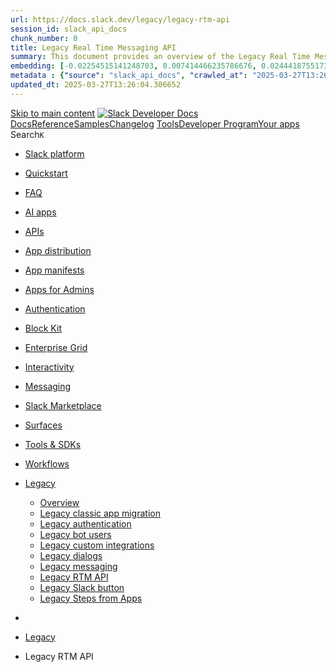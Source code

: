 ```yaml
---
url: https://docs.slack.dev/legacy/legacy-rtm-api
session_id: slack_api_docs
chunk_number: 0
title: Legacy Real Time Messaging API
summary: This document provides an overview of the Legacy Real Time Messaging (RTM) API for Slack, including links to various resources such as the developer program, app management, and other relevant documentation.
embedding: [-0.02254515141248703, 0.007414466235786676, 0.024441875517368317, -0.03215809166431427, 0.0023421666119247675, 0.0033641704358160496, -0.06810963153839111, 0.03304897993803024, -0.025102853775024414, -0.009318375028669834, -0.044630490243434906, -0.046354785561561584, 0.004881908651441336, 0.013291437178850174, -0.004084422718733549, 0.03382490947842598, -0.02813473902642727, -0.0007094753673300147, -0.015418066643178463, 0.06897178292274475, 0.039313916116952896, 0.004644818138331175, -0.008951961994171143, 0.05374051257967949, -0.03592280298471451, -0.0027983863838016987, -0.020116768777370453, 0.028278430923819542, -0.013399205170571804, -0.0011198933934792876, 0.04874005913734436, -0.03506065532565117, 0.0002932198694907129, 0.008096999488770962, 0.03437093645334244, -0.003288732608780265, 0.02754560485482216, 0.074489526450634, 0.03011767752468586, -0.013787171803414822, -0.021122608333826065, -0.03316393122076988, -0.017084885388612747, 0.010252367705106735, -0.016783133149147034, 0.005435119848698378, -0.011013931594789028, -0.012529873289167881, 0.022904379293322563, 0.009727895259857178, -0.03187071159482002, -0.028048524633049965, -0.004942977800965309, 0.05503373220562935, -0.04100947082042694, -0.017860816791653633, -0.002753482898697257, -0.03238799795508385, -0.009778186678886414, -0.00754378829151392, -0.018823549151420593, -0.03192818537354469, -0.046469736844301224, -0.04566506668925285, -0.005172883626073599, 0.007159414701163769, -0.038250599056482315, 0.01229278277605772, -0.004289182368665934, 0.007231260184198618, 0.027315698564052582, -0.007788063492625952, -0.02937048301100731, -0.015130684711039066, 0.03632513806223869, -0.02743065170943737, 0.02480110339820385, 0.08828388154506683, 0.014742718078196049, -0.018694225698709488, 0.011552773416042328, 0.027042685076594353, -0.05448770523071289, -0.01638079807162285, -0.06115498021245003, 0.03885410353541374, -0.015647972002625465, -0.027344437316060066, 0.017918294295668602, 0.001363270333968103, -0.030088938772678375, -0.03184197098016739, -0.04537768289446831, 0.032244306057691574, 0.06592552363872528, -0.024815471842885017, -0.02968660369515419, -0.01540369726717472, -0.011969477869570255, 0.07121336460113525, 0.0808694139122963, -0.056815505027770996, -0.02480110339820385, -0.03928517550230026, 0.004396950826048851, -0.00751505047082901, 0.04583749547600746, -0.0076731108129024506, -0.004070053342729807, -0.02362283505499363, -0.12127538025379181, -0.019685694947838783, -0.008075445890426636, -0.02893940918147564, -0.00041445932583883405, -0.028005417436361313, -0.011416266672313213, -0.009476435370743275, -0.004580157343298197, -0.004695110488682985, -0.07690353691577911, -0.001884151017293334, 0.024082645773887634, 0.008434673771262169, 0.01722857542335987, -0.006365520413964987, 0.01793266274034977, -0.003829370718449354, -0.036957379430532455, 0.0008715770090930164, 0.04868258163332939, -0.010015277191996574, 0.034543365240097046, -0.022775055840611458, -0.03166954219341278, 0.02126629836857319, -0.06512085348367691, 0.014958254992961884, -0.021022023633122444, 0.012637642212212086, 0.007364174351096153, -0.06690263003110886, -0.0010462516220286489, -0.001792547875083983, -0.06322412937879562, -0.017745863646268845, -0.033307623118162155, -0.03198566287755966, -0.022832533344626427, 0.04112442582845688, -0.006581057328730822, 0.025677619501948357, -0.007823986001312733, 0.014304460026323795, -0.04649847373366356, -0.01518816128373146, 0.04830898344516754, 0.03773331269621849, -0.018665488809347153, 0.02743065170943737, -0.013492604717612267, 0.0026995986700057983, 0.013700956478714943, -0.012781333178281784, -0.0473606213927269, -0.02018861472606659, 0.029772818088531494, -0.01878044195473194, -0.0793750211596489, 0.017832079902291298, -0.036583781242370605, -0.00923216063529253, -0.03370995819568634, 0.03043379820883274, 0.011430636048316956, -0.02254515141248703, -0.025735095143318176, -0.012019769288599491, 0.01444096677005291, -0.016308952122926712, -0.020001815631985664, 0.028048524633049965, -0.020590949803590775, -0.054947517812252045, -0.04888375103473663, -0.007615634240210056, -0.03557794168591499, -0.022343983873724937, -0.0023798856418579817, 0.024470612406730652, -0.005309390369802713, 0.017199838533997536, 0.018493058159947395, -0.011495296843349934, -0.0007889545522630215, -0.0056829871609807014, 0.003552765119820833, -0.0379919558763504, 0.011150437407195568, -0.011638987809419632, 0.010396058671176434, 0.02758871205151081, 0.04776295647025108, -0.05833863094449043, -0.005115407053381205, -0.009842847473919392, -0.002254155930131674, 0.04540642350912094, -0.04359591379761696, -0.0335950031876564, 0.05224612355232239, -0.018536165356636047, 0.01836373656988144, 0.04917113110423088, -0.02018861472606659, -0.026812778785824776, 0.0028001824393868446, 0.015906617045402527, -0.01583477109670639, 0.02109386958181858, -0.029916509985923767, 0.049947064369916916, 0.017630910500884056, 0.0005330045823939145, 0.044745441526174545, 0.03963003680109978, 0.0379057414829731, -0.054832566529512405, 0.0024625081568956375, 0.03922770172357559, 0.04031975194811821, 0.049142394214868546, -0.010216444730758667, -0.04532020911574364, 0.04020480066537857, -0.024556826800107956, -0.010740918107330799, -0.03569289669394493, 0.010992377065122128, -0.014103292487561703, 0.004109568428248167, -0.01462776493281126, 0.017257314175367355, 0.020892702043056488, 0.022157184779644012, -0.0017171099316328764, 0.0039084008894860744, -0.05733279138803482, 0.031094778329133987, 0.030520012602210045, 0.057419005781412125, -0.00045666861115023494, 0.06247693672776222, -0.006810963153839111, -0.006361928302794695, -0.027890464290976524, 0.021941646933555603, 0.03977372497320175, -0.01797576993703842, -0.001248317421413958, 0.005029192194342613, -0.022214660421013832, -0.017472850158810616, 0.005571626592427492, -0.03687116503715515, 0.020590949803590775, 0.02345040626823902, 0.003674902720376849, -0.011761125177145004, -0.008571180514991283, -0.0211513452231884, 0.007852724753320217, 0.0445442758500576, 0.00985003262758255, -0.003021107753738761, -0.01948452740907669, 0.016308952122926712, -0.018507428467273712, 0.003604853292927146, 0.009102838113904, -0.023479143157601357, -0.0011396509362384677, -0.007479127496480942, -0.02270321175456047, 0.0069259162992239, -0.027789879590272903, 0.012687933631241322, 0.017674019560217857, 0.012041322886943817, -0.017645280808210373, -0.01938394457101822, 0.041584234684705734, 0.015849139541387558, -0.04460174962878227, -0.013636295683681965, 0.06408628076314926, 0.04948725178837776, -0.02694210223853588, 0.014376305043697357, 0.0025307615287601948, 0.012544242665171623, -0.001094747451134026, 0.03848050534725189, -0.03655504435300827, 0.05739026889204979, 0.021927278488874435, 0.04353843629360199, -0.01140908244997263, 0.0379057414829731, -0.017961401492357254, -0.011789863929152489, 0.03908400982618332, 0.00754378829151392, -0.04299240931868553, -0.02651102840900421, -0.020088031888008118, 0.025375867262482643, 0.0030552344396710396, 0.06650029122829437, -0.048452675342559814, 0.00992906279861927, -0.020217353478074074, 0.011955108493566513, -0.024010801687836647, 0.009088468737900257, -0.055148687213659286, -0.029054362326860428, -0.0313534215092659, -0.019771911203861237, -0.01267356425523758, 0.024657411500811577, -0.08144417405128479, 0.003452181350439787, 0.020432889461517334, -0.02839338220655918, -0.013794356025755405, 0.010582857765257359, 0.0342559851706028, -0.0005621918826363981, 0.022573888301849365, -0.03092234767973423, -0.053280699998140335, -0.04782043397426605, -0.04267628863453865, 0.022516412660479546, 0.041411805897951126, -0.030634965747594833, -0.03468705713748932, -0.027674926444888115, 0.03253168985247612, -0.024413136765360832, -0.015877878293395042, -0.0031899448949843645, -0.01164617296308279, -0.007960492745041847, -0.029657864943146706, -0.0074647581204771996, -0.08132922649383545, -0.004289182368665934, 0.0394001305103302, -0.0554073303937912, -0.029327375814318657, -0.013305805623531342, -0.045808758586645126, 0.03635387495160103, 0.038250599056482315, 0.005305797792971134, -0.08518014848232269, 0.04856763035058975, -0.03753214329481125, 0.04942977428436279, 0.010266737081110477, 0.004903462715446949, -0.026927731931209564, -0.028206584975123405, 0.004619672428816557, -0.004752586595714092, 0.04327979311347008, -0.009699156507849693, 0.02329234592616558, 0.02437002956867218, 0.005334536079317331, -0.005927262362092733, -0.02845085971057415, 0.025677619501948357, 0.0018572089029476047, -0.026266753673553467, 0.02850833535194397, -0.027416283264756203, 0.008384382352232933, 0.03204314038157463, 0.02287564054131508, 0.015806032344698906, -0.029068730771541595, 0.0281203705817461, -0.013859016820788383, 0.021180083975195885, 0.017199838533997536, 0.03279033303260803, -0.01347105111926794, 0.037503406405448914, 0.007267182692885399, -0.03888284042477608, 0.0026672680396586657, 0.001884151017293334, -0.024010801687836647, 0.010956455022096634, -0.015590496361255646, 0.028680766001343727, -0.02087833359837532, 0.002363720443099737, 0.0071558221243321896, 0.029183683916926384, -0.03655504435300827, 0.0032617903780192137, -0.0013336340198293328, 0.057304054498672485, 0.04322231560945511, 0.0309798251837492, 0.022688841447234154, -0.016452644020318985, -0.07466195523738861, 0.013255514204502106, 0.01349978893995285, -0.0041921911761164665, 0.06638533622026443, 0.039802465587854385, -0.013844648376107216, 0.00634755939245224, -0.06655776500701904, -0.021280668675899506, -0.009936247020959854, 0.053970418870449066, 0.017846448346972466, -0.037129808217287064, 0.02345040626823902, -0.03187071159482002, 0.009404589422047138, -0.01011586096137762, 0.010604411363601685, -0.005453081335872412, 0.012199383229017258, -0.024341290816664696, -0.03557794168591499, -0.03569289669394493, 0.020734641700983047, 0.00047148676821962, -0.03908400982618332, -0.009059730917215347, -0.010784025304019451, -0.021180083975195885, 0.03632513806223869, 0.0005370458820834756, 0.033796172589063644, -0.04247512295842171, -0.005952408537268639, 0.0068181478418409824, -0.020792117342352867, 0.059028349816799164, -0.0008675356511957943, 0.0554073303937912, 0.009505173191428185, 0.006379889789968729, 0.02126629836857319, -0.011825786903500557, -0.017947031185030937, 0.012156276032328606, 0.001024697907269001, 0.021136976778507233, -0.012508319690823555, 0.02641044370830059, 0.027847357094287872, 0.009706340730190277, -0.02980155684053898, -0.029169315472245216, -0.016222737729549408, 0.012278413400053978, 0.024298183619976044, 0.02819221466779709, 0.009174684062600136, 0.030088938772678375, 0.032991502434015274, -0.034600842744112015, 0.013636295683681965, 0.015475543215870857, 0.08495024591684341, 0.009562649764120579, 0.00923216063529253, -0.01809072308242321, 0.04879753291606903, -0.03437093645334244, 0.018061984330415726, -0.004889093339443207, -0.01863675005733967, -0.049688421189785004, -0.031123515218496323, -0.021596789360046387, -0.03477327153086662, 0.019743172451853752, -0.0335950031876564, -0.025031007826328278, -0.02346477471292019, 0.004921423736959696, 0.02276068739593029, 0.05937320739030838, -0.004023354034870863, 0.0004431975830812007, -0.0026780448388308287, 0.004368212539702654, -0.01901034638285637, -0.029427960515022278, -0.01573418825864792, -0.004465204197913408, 0.02609432302415371, -0.014728348702192307, 0.023982062935829163, -0.03687116503715515, 0.04552137479186058, 0.014318829402327538, -0.032617904245853424, -0.010180521756410599, 0.0019398313015699387, 0.0010606207652017474, -0.006311636418104172, -0.032129354774951935, -0.004565787967294455, -0.0008590040379203856, -0.07770820707082748, -0.014103292487561703, -0.014943885616958141, -0.0035401922650635242, -3.645603283075616e-05, 0.030893610790371895, -0.007938939146697521, 0.0008742712088860571, 0.0015617437893524766, -0.0011207914212718606, -0.019570741802453995, -0.024628672748804092, -0.02593626268208027, -0.0036012609489262104, 0.010884609073400497, 0.015432436019182205, 0.055637236684560776, -0.04862510412931442, -0.0005065115401521325, -0.0042245215736329556, -0.011229467578232288, 0.030520012602210045, 0.019929971545934677, 0.049573466181755066, -0.011531219817698002, 0.03983120247721672, -0.019139669835567474, 0.017544696107506752, -0.01366503443568945, -0.02291874773800373, -0.008197583258152008, 0.029111839830875397, 0.0006686131819151342, 0.022128446027636528, -0.011696464382112026, 0.03678495064377785, 0.012213752605021, 0.015920985490083694, -0.010137414559721947, -0.01490077842026949, 0.008391566574573517, -0.02974408119916916, -0.012845993973314762, 0.03669873625040054, -0.007371359039098024, -0.04491787031292915, 0.04373960569500923, -0.016409536823630333, -0.02013113908469677, -0.007558157667517662, 0.006042215507477522, 0.009110022336244583, -0.020303567871451378, -0.023479143157601357, -0.051297761499881744, -0.010237998329102993, 0.020576581358909607, -0.08035212755203247, -0.013219591230154037, -0.01508757658302784, -0.01318366825580597, -0.015806032344698906, 0.012070061638951302, 0.025088485330343246, 0.0014818155905231833, 0.02356535755097866, -0.0068145557306706905, 0.03270411863923073, -0.03235926106572151, 0.0044687967747449875, -0.0034988808911293745, -0.010317028500139713, -0.007364174351096153, 0.033250145614147186, -0.0473606213927269, -0.01632332056760788, -0.026281122118234634, -0.013557265512645245, 0.002252359641715884, -0.010144599713385105, -0.021136976778507233, 0.002613383810967207, -0.018205676227808, 0.010158968158066273, 0.01583477109670639, -0.014577473513782024, -0.05716036260128021, 0.004055684432387352, 0.002151775872334838, -0.028407752513885498, -0.00013751698134001344, 0.04986084997653961, -0.005869785789400339, -0.03043379820883274, -0.03376743569970131, 0.02754560485482216, 0.02276068739593029, 0.03698611631989479, 0.01814820058643818, 0.007615634240210056, -0.03598028048872948, -0.0025666842702776194, -0.006401443388313055, 0.031640805304050446, 0.0309798251837492, 0.040291015058755875, -0.0083987507969141, -0.01318366825580597, -0.005463858135044575, 0.03896905481815338, -0.016984300687909126, -0.0022361944429576397, -0.03235926106572151, -0.0068145557306706905, 0.02425507642328739, 0.026827149093151093, -0.019628219306468964, 0.028278430923819542, 0.015978462994098663, -0.005334536079317331, -0.007159414701163769, -0.0022397867869585752, 0.01707051508128643, -0.00037696491926908493, -0.0027427058666944504, 0.03526182100176811, 0.004253259859979153, 0.04348095878958702, 0.003216886892914772, -0.025806941092014313, 0.008499335497617722, 0.0036784950643777847, 0.040779564529657364, -0.02046162821352482, 0.028249692171812057, 0.0028361051809042692, 0.0013183668488636613, 0.0013542895903810859, 0.025950632989406586, -0.002123037585988641, 0.009268082678318024, 0.0029313007835298777, 0.0029313007835298777, -0.04135432839393616, 0.031755756586790085, 0.06816711276769638, 0.007385727949440479, 0.03623892366886139, -0.008621472865343094, -0.01636642962694168, -0.04052092134952545, -0.002149979816749692, -0.0019631811883300543, -0.029514174908399582, -0.010604411363601685, -0.05353934317827225, 1.1120632734673563e-06, 0.05244729295372963, -0.04483165591955185, 0.016869347542524338, 0.0655231922864914, 0.0031630026642233133, 0.006405035499483347, -0.002672656439244747, -0.03017515316605568, 0.055694714188575745, -0.024010801687836647, -0.02523217722773552, 0.006430181674659252, -0.004113161005079746, 0.026324229314923286, -0.004055684432387352, -0.07489185780286789, 0.015360590070486069, 0.007838355377316475, -0.02651102840900421, 0.02222903072834015, -0.014986992813646793, -0.020634057000279427, 0.012745410203933716, -0.02205660007894039, 0.03804943338036537, -0.04572254419326782, 0.007231260184198618, 0.005596772767603397, -0.026396075263619423, -0.005812309216707945, -0.020260460674762726, 0.010863055475056171, -0.048021603375673294, -0.005280652083456516, -0.023321082815527916, -0.026769671589136124, -0.020921440795063972, 0.0010426593944430351, -0.030663704499602318, 0.006318821106106043, -0.01648138090968132, -0.014232614077627659, -0.019728802144527435, 0.03661252185702324, 0.015360590070486069, 0.016984300687909126, 0.014045815914869308, 0.04256133735179901, -0.012709487229585648, 0.001536597847007215, -0.034112293273210526, 0.025562666356563568, -0.04997580125927925, 0.048941224813461304, 0.00033071430516429245, 0.007317475043237209, -0.002142795128747821, -0.0229331161826849, -0.008017969317734241, 0.019685694947838783, 0.04514777660369873, -0.008470596745610237, 0.005312982480973005, -0.004907054826617241, -0.004996861796826124, 0.0071019381284713745, 0.03221556916832924, 0.013190853409469128, 0.02577820234000683, -0.02232961356639862, 0.019254622980952263, 0.011761125177145004, -0.011574327014386654, -0.026223646476864815, 0.008204768411815166, 0.04408446326851845, 0.00017837916675489396, 0.03189944848418236, -0.011660541407763958, -0.010173337534070015, 0.017903923988342285, -0.00571891013532877, -0.02893940918147564, -0.01374406460672617, 8.773021545493975e-05, 0.028422120958566666, 0.001782669103704393, -0.007371359039098024, -0.0007997314096428454, -0.002600810956209898, 0.04359591379761696, -0.021912910044193268, -0.04626857116818428, -0.011394713073968887, 0.03471579775214195, -0.020691534504294395, -0.017587803304195404, 0.0018590050749480724, 0.01298968493938446, 0.0003877417475450784, -0.007924569770693779, -0.012220937758684158, 0.0022990594152361155, -0.004167045000940561, -0.03666999563574791, 0.00048091652570292354, -0.03474453464150429, 0.003797040320932865, 0.010352951474487782, -0.01696993224322796, -0.008147291839122772, -0.0003132019191980362, 0.012479581870138645, -0.1124814823269844, -0.01701303943991661, 0.0053596822544932365, -0.006239790935069323, 0.049257345497608185, 0.03161206468939781, 0.018651118502020836, 0.010992377065122128, 0.03957255929708481, -0.017731495201587677, 0.004795694258064032, -0.027028316631913185, -0.01948452740907669, -0.0005249219248071313, 0.010166153311729431, -0.004986084997653961, 0.047533053904771805, 0.03833681344985962, 0.005467450711876154, -0.017630910500884056, -0.017903923988342285, -0.001903908560052514, 0.008678949438035488, 0.037072330713272095, 0.008822640404105186, -0.03511813282966614, 0.024413136765360832, -0.010072753764688969, 0.06109750270843506, 0.011337236501276493, 0.01674002595245838, 0.017788970842957497, -0.04031975194811821, 0.00309295323677361, -0.04192909598350525, 0.03215809166431427, -0.010273921303451061, -0.023608466610312462, 0.04483165591955185, -0.023335453122854233, 0.0033048978075385094, -0.01981501840054989, 0.0313534215092659, 0.0003533905546646565, 0.012113168835639954, 0.022746318951249123, -0.020375413820147514, 0.003955100663006306, -0.017357898876070976, 0.018593642860651016, 0.022099707275629044, -0.014527181163430214, 0.02228650636970997, -0.004637633915990591, 0.020202983170747757, 0.0013911104761064053, -0.009584203362464905, -0.0016731044743210077, 0.01997307874262333, -0.030663704499602318, 0.04440058395266533, -0.006512803956866264, 0.006261344533413649, -0.0335087887942791, 0.02415449172258377, 0.027674926444888115, -0.037072330713272095, -0.03988867998123169, 0.004993269685655832, 0.021295037120580673, 0.021999124437570572, 0.012328705750405788, -0.006523580756038427, 0.0028648434672504663, 0.022846901789307594, 0.01867985725402832, 0.015877878293395042, 0.007658741436898708, 0.035894062370061874, -0.032445475459098816, 0.01959948055446148, -0.01357881911098957, 0.015101945959031582, 0.04192909598350525, -0.0035168423783034086, -0.015159422531723976, -0.01318366825580597, 0.01505883876234293, -0.010511011816561222, -0.04299240931868553, 0.05230360105633736, 0.0047454023733735085, 0.009454881772398949, 0.006290082819759846, -0.018176937475800514, -0.0186223816126585, -0.0011073204223066568, -0.007881462574005127, 0.008377197198569775, -0.00907410029321909, 0.015044469386339188, 0.028738241642713547, 0.014634950086474419, 0.01707051508128643, -0.013966785743832588, 0.026697827503085136, 0.00944769661873579, 0.02994524873793125, -0.0002723397337831557, -0.003328247694298625, -0.0032222752925008535, -0.01154558826237917, 0.04874005913734436, 0.04945851489901543, -0.03747466579079628, -0.015806032344698906, 0.06696010380983353, -0.009095653891563416, -0.01760217361152172, 0.013952416367828846, -0.014426597394049168, 0.017745863646268845, -0.022516412660479546, 0.022559519857168198, -0.030261369422078133, -0.013169298879802227, 0.03187071159482002, 0.009167498908936977, -0.013399205170571804, 0.005176475737243891, 0.02437002956867218, 0.020145507529377937, -0.030088938772678375, 0.01659633405506611, 0.01521689910441637, -0.008951961994171143, 0.04149802029132843, 0.00789583195000887, -0.02962912805378437, 0.019958708435297012, -0.004185006488114595, 0.0005743157817050815, -0.029183683916926384, 0.004824432544410229, -0.023924585431814194, 0.00995780061930418, -0.024183230474591255, 0.042963672429323196, -0.016035938635468483, -0.03839429095387459, 0.04359591379761696, -0.0154899125918746, -0.019843755289912224, 0.016438273712992668, 0.02903999388217926, 0.0379919558763504, -0.021180083975195885, -0.043021149933338165, 0.011480927467346191, -0.03141089901328087, -0.025088485330343246, 0.046670906245708466, 0.004849578253924847, -0.04465922713279724, 0.025620141997933388, 0.006749894469976425, -0.00961294211447239, 0.019513266161084175, 0.011021115817129612, 0.015863509848713875, 0.020102400332689285, 0.048826273530721664, 0.017415374517440796, -0.013399205170571804, -0.008348459377884865, 0.05443023145198822, 0.009411774575710297, -0.0094979889690876, 0.023048069328069687, 0.01740100607275963, -0.009433328174054623, 0.01793266274034977, 0.00400179997086525, 0.0222721379250288, 0.030232630670070648, -0.0019416274735704064, -0.012917839922010899, 0.01116480678319931, -0.03405481576919556, 0.029399221763014793, 0.05701667070388794, 0.02801978588104248, 0.006591834127902985, 0.011258206330239773, -0.03184197098016739, -0.008772348053753376, 0.019369574263691902, -0.027660558000206947, -0.027258222922682762, 0.0371585451066494, 0.05641316995024681, 0.048768796026706696, 0.011617434211075306, -0.014383490197360516, 0.01615089178085327, 0.014972624368965626, -0.022947486490011215, 0.037072330713272095, 0.0026906179264187813, 0.035664159804582596, -0.009483619593083858, 0.0019110931316390634, -0.00797486212104559, -0.0059667774476110935, -0.012824440374970436, 0.004055684432387352, -0.027315698564052582, -0.06040778383612633, -0.01638079807162285, -0.01852179691195488, -0.017199838533997536, -0.05557975918054581, 0.0031486335210502148, -0.012515503913164139, 0.0024265851825475693, 0.037647098302841187, -0.027128899469971657, -0.017472850158810616, 0.00323305232450366, 0.011976662091910839, -0.006462512072175741, -0.0001491918956162408, -0.01895287074148655, -0.0056901718489825726, 0.026281122118234634, -0.018967239186167717, 0.010755287483334541, 0.003243829123675823, 0.0021787178702652454, 0.02158241905272007, 0.006678048986941576, -0.0024822656996548176, -0.03629640117287636, -0.028479598462581635, -0.01213472243398428, 0.02915494702756405, 0.02898251637816429, 0.034916963428258896, -0.030721180140972137, 0.004088014829903841, 0.024039538577198982, 0.006936693098396063, 0.011150437407195568, -0.011028300039470196, 0.021812325343489647, -0.012652010656893253, 0.00118724862113595, 0.01583477109670639, -0.0022361944429576397, -0.0080035999417305, -0.025102853775024414, 0.028910670429468155, -0.00036079963319934905, 0.0004324207257013768, -0.014843301847577095, 0.026022478938102722, 0.008793901652097702, 0.01339202094823122, -0.0061068763025105, -0.0039299544878304005, -0.001220477162860334, 0.03310645371675491, 0.0038437398616224527, 0.05931572988629341, -0.033738695085048676, -0.030778657644987106, 0.023709049448370934, -0.01567671075463295, -0.00633678212761879, -0.004529865458607674, 0.00387247814796865, -0.018076354637742043, 0.002076338045299053, -0.005611141677945852, 0.005176475737243891, -0.01760217361152172, 0.032186832278966904, -0.03445715084671974, 0.01400989294052124, -0.03833681344985962, 0.020246092230081558, 0.032819073647260666, -0.03141089901328087, -0.026453550904989243, 0.027718033641576767, -0.009541096165776253, -0.011042669415473938, -0.013607557862997055, 0.030520012602210045, -0.02169737219810486, 0.00921060610562563, -0.0045550111681222916, 0.009541096165776253, -0.020964547991752625, -0.0021661450155079365, -0.016122153028845787, 0.012307152152061462, 0.004892685450613499, 0.021826693788170815, 0.004206560086458921, -0.011380343697965145, -0.009519542567431927, 0.013291437178850174, 0.025691987946629524, 0.004957346711307764, 0.008061076514422894, -0.033250145614147186, 0.01298968493938446, -0.03876788914203644, -0.002500226953998208, 0.012062877416610718, 0.003829370718449354, 0.010748102329671383, 0.006581057328730822, 0.007335436064749956, -0.004163452889770269, 0.005187252536416054, 0.00770184863358736, 0.0044903503730893135, -0.018967239186167717, -0.015044469386339188, -0.003123487578704953, -0.02425507642328739, 0.03155459091067314, -0.024039538577198982, -0.013751248829066753, -0.030261369422078133, 0.0008176927804015577, -0.01121509913355112, -0.0437970794737339, 0.005715318024158478, -0.005514150019735098, -0.008492150343954563, -0.012077245861291885, 0.027229484170675278, -0.037819527089595795, 0.016869347542524338, 0.023493513464927673, -0.008657394908368587, -0.0021248338744044304, 0.08673201501369476, -0.009167498908936977, 0.012084431014955044, 0.012472396716475487, -0.02087833359837532, 0.00415986031293869, 0.018047615885734558, 0.02572072669863701, -0.009857216849923134, -0.013542896136641502, -0.017314789816737175, 0.019886862486600876, -0.0059128934517502785, 0.013126191683113575, -0.010669072158634663, -0.018004508689045906, -0.019513266161084175, 0.02651102840900421, 0.03859546035528183, 0.003524026833474636, 0.04149802029132843, 0.03810690715909004, -0.008017969317734241, 0.025806941092014313, 0.019714433699846268, -0.011286944150924683, 0.016079045832157135, 0.004310736432671547, 0.024786733090877533, -0.007967677898705006, -0.011804233305156231, -0.05362555757164955, -0.02528965286910534, 0.011660541407763958, -0.012163461185991764, -0.023479143157601357, 0.0127741489559412, -0.015877878293395042, 0.01846432127058506, -0.02674093469977379, 0.008865747600793839, -0.01921151392161846, 0.006559503730386496, -0.0011225875932723284, -0.0171279925853014, -0.006624164525419474, -0.019771911203861237, -0.04526273161172867, -0.01462776493281126, 0.02301933243870735, -0.006796594243496656, 0.038509245961904526, 0.019786279648542404, -0.003125283867120743, -0.03661252185702324, -0.02309117652475834, 0.01954200491309166, 0.02980155684053898, 0.016395166516304016, -0.002622364554554224, -0.022027863189578056, 0.0037539328914135695, 0.01985812559723854, 0.02254515141248703, -0.007191745098680258, -0.01674002595245838, -0.00704446155577898, 0.0005491698393598199, -0.016668180003762245, 0.024341290816664696, 0.0012070061638951302, 0.028062893077731133, 0.01164617296308279, 0.017544696107506752, -0.018722964450716972, 0.0002604403125587851, -0.01043916679918766, -0.01722857542335987, 0.019901232793927193, 0.06753487139940262, -0.013492604717612267, 0.015964092686772346, 0.028149107471108437, 0.017832079902291298, -0.0379057414829731, 0.001434217905625701, 0.009124391712248325, -0.04336600750684738, -0.0037323790602385998, -0.01691245473921299, -0.0074216509237885475, -0.017113622277975082, 0.011804233305156231, 0.015274375677108765, -0.002796590095385909, -0.00047777328290976584, -0.004896278027445078, -0.0045442343689501286, 0.0007364174234680831, 0.01470679510384798, 0.01036013662815094, 0.02705705538392067, -0.0045011271722614765, -0.006261344533413649, -0.005115407053381205, 0.011840155348181725, -0.036583781242370605, -0.00829098280519247, -0.027172008529305458, 0.02329234592616558, -0.017961401492357254, -0.01938394457101822, -0.009246529079973698, 0.02291874773800373, -0.00987877044826746, 0.011559957638382912, -0.012759779579937458, 0.011818601749837399, -0.0033551896922290325, -0.015130684711039066, 0.024671779945492744, -0.0034701426047831774, -0.0006138308672234416, -0.01318366825580597, -0.03977372497320175, -0.008872931823134422, 0.0010722955921664834, -0.01755906641483307, -0.005090260878205299, 0.02491605654358864, -0.004986084997653961, 0.02570635825395584, 0.00025931771961040795, -0.01889539323747158, 0.006613387726247311, -0.00280377478338778, -0.0038976240903139114, -0.026827149093151093, -0.00067624676739797, -0.01280288677662611, -0.01419669110327959, 0.028853194788098335, 0.0222721379250288, 0.014685241505503654, 0.004960938822478056, 0.00381140923127532, 0.028594549745321274, -0.020892702043056488, -0.007033684756606817, 0.007277959957718849, -0.01283162459731102, 0.010051200166344643, 0.014203876256942749, -0.003861701348796487, 0.011078592389822006, -0.023867109790444374, -0.004328697454184294, -0.03365248069167137, -0.013004054315388203, -0.0032312560360878706, -0.010295474901795387, -0.022789426147937775, -0.017745863646268845, -0.0023996431846171618, 0.026223646476864815, -0.012652010656893253, 0.004849578253924847, 0.02937048301100731, 0.0008194889524020255, -0.0016129338182508945, -0.01659633405506611, 0.024441875517368317, -0.015964092686772346, 0.013586004264652729, 0.009325559251010418, -0.0009039075230248272, -0.04540642350912094, 0.004662779625505209, -0.030836133286356926, -0.028795719146728516, -0.0050866687670350075, -0.001832062960602343, 0.004687925800681114, 0.015533019788563251, 0.02270321175456047, 0.012515503913164139, -0.015044469386339188, -0.013126191683113575, -0.02437002956867218, 0.03756088390946388, 0.00034081758349202573, 0.03592280298471451, 0.022099707275629044, 0.005643472075462341, 0.008815455250442028, 0.00743602029979229, 0.028364645317196846, 5.4726144298911095e-05, 0.010223629884421825, 0.010166153311729431, 0.023119915276765823, -0.005356089677661657, -0.01722857542335987, 0.02345040626823902, 0.026324229314923286, 0.005564441904425621, -0.028307167813181877, 0.006922324188053608, -0.0229331161826849, 0.02184106409549713, -0.04293493181467056, 0.019096562638878822, 0.01186170894652605, 0.025907525792717934, 0.02797667868435383, 0.04632604494690895, 0.01380154024809599, 0.03954382240772247, -0.014153583906590939, -0.02534712851047516, -0.04741809889674187, 0.008075445890426636, 0.016035938635468483, -0.024556826800107956, 0.02572072669863701, 0.020490366965532303, -0.007022907957434654, 0.004713071510195732, 0.002449935069307685, -0.0020332306157797575, 0.015346221625804901, -0.009325559251010418, -0.02968660369515419, 0.008894485421478748, 0.01824878342449665, -0.010568488389253616, -0.03876788914203644, -0.006311636418104172, -0.018564904108643532, -0.018047615885734558, 0.004292774945497513, -0.00016053002036642283, -0.028465228155255318, 0.006078138016164303, -0.0021984754130244255, 0.01567671075463295, 0.038624197244644165, 0.0025756650138646364, -0.00810418464243412, 0.043940771371126175, -0.01339202094823122, 0.004332290031015873, 0.04692954942584038, -0.03506065532565117, -0.020849594846367836, -0.013729695230722427, 0.00014144602755550295, -0.015590496361255646, 0.026396075263619423, 0.034485891461372375, -0.01911093108355999, 0.0044795735739171505, 0.009684787131845951, 0.0011800640495494008, -0.00808263011276722, -0.011883263476192951, 0.011890447698533535, 0.004296367056667805, -0.00419937539845705, 0.03684242442250252, -0.0175015889108181, 0.009081284515559673, 0.012953762896358967, 0.04879753291606903, 0.004619672428816557, -0.015173791907727718, 0.0036587375216186047, -0.007209706585854292, 0.009684787131845951, -0.013679402880370617, -0.030749918892979622, 0.011373159475624561, 0.0016335893888026476, -0.009627311490476131, -0.02393895573914051, 0.030749918892979622, -0.01306871511042118, -0.01162461843341589, 0.014512811787426472, -0.004289182368665934, 0.023766526952385902, 0.009512358345091343, -0.0023709048982709646, -0.004231706261634827, -0.02169737219810486, 0.012637642212212086, -0.013571634888648987, 0.0006380787817761302, 0.0032222752925008535, -0.010223629884421825, -0.0028522706124931574, 0.009476435370743275, 0.02109386958181858, -0.01159588061273098, 0.0035491727758198977, 0.06356899440288544, -0.009110022336244583, 0.0003100586764048785, -0.012048508040606976, 0.0025541111826896667, 0.013435128144919872, -0.016510119661688805, 0.014757087454199791, 0.0018877432448789477, -0.006649310700595379, 0.015475543215870857, 0.004763363394886255, -0.02105076238512993, -0.00428199814632535, -0.0024229930713772774, 0.0023942547850310802, -0.005047153681516647, 0.01658196561038494, 0.014304460026323795, 0.0056578414514660835, 0.023148654028773308, -0.023809634149074554, -0.025160331279039383, 0.03152585029602051, -0.011524034664034843, 0.016438273712992668, 0.008377197198569775, 0.02146746590733528, 0.00037471973337233067, 0.020303567871451378, 0.0050866687670350075, 0.04448679834604263, -0.00992906279861927, 0.028637658804655075, -0.026439182460308075, 0.004382581915706396, 0.00875079445540905, 0.023220499977469444, -0.0071558221243321896, -0.008707687258720398, 0.01444096677005291, -0.007802432868629694, 0.0025684803258627653, 0.01738663576543331, -0.027574343606829643, -0.006081730592995882, 0.02968660369515419, -0.0030300882644951344, 0.010755287483334541, -0.013226775452494621, 0.021611157804727554, 0.00135249353479594, -0.012386182323098183, 0.004817247856408358, 0.01889539323747158, 0.008664580062031746, -0.029600389301776886, -0.001597666647285223, 0.029456697404384613, -0.0026888218708336353, 0.0185792725533247, 0.03086487203836441, 0.00400179997086525, 0.03054875135421753, 0.01503010094165802, -0.012077245861291885, -0.0005801532533951104, 0.01691245473921299, -0.0343421995639801, 0.014218245632946491, -0.0014943885616958141, -0.013535711914300919, -0.013542896136641502, -0.014943885616958141, -0.014972624368965626, 0.008492150343954563, 0.032617904245853424, 0.022832533344626427, 0.007507865782827139, -0.005815901793539524, -0.026654718443751335, 0.020001815631985664, -0.0009241140796802938, -0.015691079199314117]
metadata : {"source": "slack_api_docs", "crawled_at": "2025-03-27T13:26:02.308271", "url_path": "/legacy/legacy-rtm-api", "chunk_size": 2299}
updated_dt: 2025-03-27T13:26:04.306652
---
```

[Skip to main content](https://docs.slack.dev/legacy/legacy-rtm-api#__docusaurus_skipToContent_fallback)
[![Slack Developer Docs](https://docs.slack.dev/img/logos/slack-developers-white.png)](https://slack.dev)[Docs](https://docs.slack.dev/)[Reference](https://docs.slack.dev/reference)[Samples](https://docs.slack.dev/samples)[Changelog](https://docs.slack.dev/changelog)
[Tools](https://tools.slack.dev)[Developer Program](https://api.slack.com/developer-program)[Your apps](https://api.slack.com/apps)
Search`K`
  * [Slack platform](https://docs.slack.dev/)
  * [Quickstart](https://docs.slack.dev/quickstart)
  * [FAQ](https://docs.slack.dev/faq)
  * [AI apps](https://docs.slack.dev/ai/)
  * [APIs](https://docs.slack.dev/apis/)
  * [App distribution](https://docs.slack.dev/distribution/)
  * [App manifests](https://docs.slack.dev/app-manifests/)
  * [Apps for Admins](https://docs.slack.dev/admins/)
  * [Authentication](https://docs.slack.dev/authentication/)
  * [Block Kit](https://docs.slack.dev/block-kit/)
  * [Enterprise Grid](https://docs.slack.dev/enterprise-grid/)
  * [Interactivity](https://docs.slack.dev/interactivity/)
  * [Messaging](https://docs.slack.dev/messaging/)
  * [Slack Marketplace](https://docs.slack.dev/slack-marketplace/)
  * [Surfaces](https://docs.slack.dev/surfaces/)
  * [Tools & SDKs](https://docs.slack.dev/tools/)
  * [Workflows](https://docs.slack.dev/workflows/)
  * [Legacy](https://docs.slack.dev/legacy/)
    * [Overview](https://docs.slack.dev/legacy/)
    * [Legacy classic app migration](https://docs.slack.dev/legacy/legacy-rtm-api)
    * [Legacy authentication](https://docs.slack.dev/legacy/legacy-authentication/)
    * [Legacy bot users](https://docs.slack.dev/legacy/legacy-bot-users)
    * [Legacy custom integrations](https://docs.slack.dev/legacy/legacy-rtm-api)
    * [Legacy dialogs](https://docs.slack.dev/legacy/legacy-dialogs)
    * [Legacy messaging](https://docs.slack.dev/legacy/legacy-messaging/)
    * [Legacy RTM API](https://docs.slack.dev/legacy/legacy-rtm-api)
    * [Legacy Slack button](https://docs.slack.dev/legacy/legacy-slack-button)
    * [Legacy Steps from Apps](https://docs.slack.dev/legacy/legacy-steps-from-apps/)


  * [](https://docs.slack.dev/)
  * [Legacy](https://docs.slack.dev/legacy/)
  * Legacy RTM API